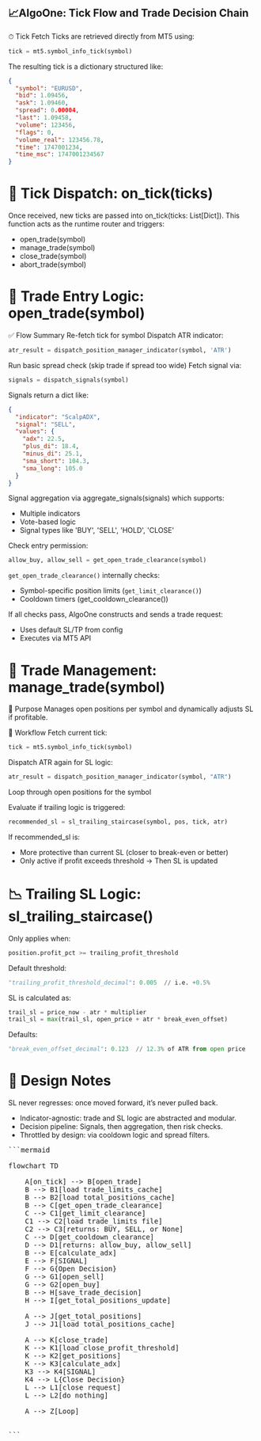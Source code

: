 ## 📈AlgoOne: Tick Flow and Trade Decision Chain

⏱ Tick Fetch
Ticks are retrieved directly from MT5 using:
```python
tick = mt5.symbol_info_tick(symbol)
```

The resulting tick is a dictionary structured like:

```json
{
  "symbol": "EURUSD",
  "bid": 1.09456,
  "ask": 1.09460,
  "spread": 0.00004,
  "last": 1.09458,
  "volume": 123456,
  "flags": 0,
  "volume_real": 123456.78,
  "time": 1747001234,
  "time_msc": 1747001234567
}
```

# 🔁 Tick Dispatch: on_tick(ticks)
Once received, new ticks are passed into on_tick(ticks: List[Dict]).
This function acts as the runtime router and triggers:

- open_trade(symbol)
- manage_trade(symbol)
- close_trade(symbol)
- abort_trade(symbol)


# 🚀 Trade Entry Logic: open_trade(symbol)
✅ Flow Summary
Re-fetch tick for symbol
Dispatch ATR indicator:

```python
atr_result = dispatch_position_manager_indicator(symbol, 'ATR')
```

Run basic spread check (skip trade if spread too wide)
Fetch signal via:
```python
signals = dispatch_signals(symbol)
```

Signals return a dict like:
```json
{
  "indicator": "ScalpADX",
  "signal": "SELL",
  "values": {
    "adx": 22.5,
    "plus_di": 18.4,
    "minus_di": 25.1,
    "sma_short": 104.3,
    "sma_long": 105.0
  }
}
```

Signal aggregation via aggregate_signals(signals) which supports:
- Multiple indicators
- Vote-based logic
- Signal types like 'BUY', 'SELL', 'HOLD', 'CLOSE'

Check entry permission:
```python
allow_buy, allow_sell = get_open_trade_clearance(symbol)
```

`get_open_trade_clearance()` internally checks:
- Symbol-specific position limits (`get_limit_clearance()`)
- Cooldown timers (get_cooldown_clearance())

If all checks pass, AlgoOne constructs and sends a trade request:
- Uses default SL/TP from config
- Executes via MT5 API

# 🔁 Trade Management: manage_trade(symbol)
🎯 Purpose
Manages open positions per symbol and dynamically adjusts SL if profitable.

🔄 Workflow
Fetch current tick:
```python
tick = mt5.symbol_info_tick(symbol)
```

Dispatch ATR again for SL logic:
```python
atr_result = dispatch_position_manager_indicator(symbol, "ATR")
```

Loop through open positions for the symbol

Evaluate if trailing logic is triggered:
```python
recommended_sl = sl_trailing_staircase(symbol, pos, tick, atr)
```

If recommended_sl is:
- More protective than current SL (closer to break-even or better)
- Only active if profit exceeds threshold
    → Then SL is updated


# 📉 Trailing SL Logic: sl_trailing_staircase()
Only applies when:
```python
position.profit_pct >= trailing_profit_threshold
```

Default threshold:
```python
"trailing_profit_threshold_decimal": 0.005  // i.e. +0.5%
```

SL is calculated as:
```python
trail_sl = price_now - atr * multiplier
trail_sl = max(trail_sl, open_price + atr * break_even_offset)
```

Defaults:
```python
"break_even_offset_decimal": 0.123  // 12.3% of ATR from open price
```


# 🧠 Design Notes
SL never regresses: once moved forward, it’s never pulled back.
- Indicator-agnostic: trade and SL logic are abstracted and modular.
- Decision pipeline: Signals, then aggregation, then risk checks.
- Throttled by design: via cooldown logic and spread filters.





<pre>```mermaid

flowchart TD

    A[on_tick] --> B[open_trade]
    B --> B1[load trade_limits_cache]
    B --> B2[load total_positions_cache]
    B --> C[get_open_trade_clearance]
    C --> C1[get_limit_clearance]
    C1 --> C2[load trade_limits file]
    C2 --> C3[returns: BUY, SELL, or None]
    C --> D[get_cooldown_clearance]
    D --> D1[returns: allow_buy, allow_sell]
    B --> E[calculate_adx]
    E --> F[SIGNAL]
    F --> G{Open Decision}
    G --> G1[open_sell]
    G --> G2[open_buy]
    B --> H[save_trade_decision]
    H --> I[get_total_positions_update]

    A --> J[get_total_positions]
    J --> J1[load total_positions_cache]

    A --> K[close_trade]
    K --> K1[load close_profit_threshold]
    K --> K2[get_positions]
    K --> K3[calculate_adx]
    K3 --> K4[SIGNAL]
    K4 --> L{Close Decision}
    L --> L1[close request]
    L --> L2[do nothing]

    A --> Z[Loop]


```</pre>
